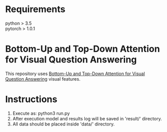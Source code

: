 # Requirements
python > 3.5 <br>
pytorch > 1.0.1 <br>

# Bottom-Up and Top-Down Attention for Visual Question Answering
This repository uses [Bottom-Up and Top-Down Attention for Visual Question Answering](https://openaccess.thecvf.com/content_cvpr_2018/CameraReady/1163.pdf) visual features.

# Instructions
1. Execute as: python3 run.py <br>
2. After execution model and results log will be saved in 'result/' directory. <br>
3. All data should be placed inside 'data/' directory.

